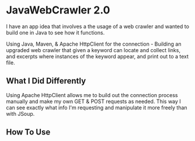 # JavaWebCrawler 2.0
I have an app idea that involves a the usage of a web crawler and wanted to build one in Java to see how it functions. 

Using Java, Maven, & Apache HttpClient for the connection - Building an upgraded web crawler that given a keyword can locate and collect links, and excerpts
where instances of the keyword appear, and print out to a text file. 

## What I Did Differently
Using Apache HttpClient allows me to build out the connection process manually and make my own GET & POST requests as needed. This way I can see exactly what info I'm requesting and manipulate it more freely than with JSoup. 

## How To Use
 





 

